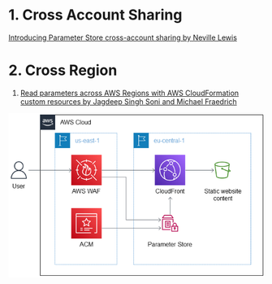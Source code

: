 
# 1. Cross Account Sharing

[Introducing Parameter Store cross-account sharing by Neville Lewis](https://aws.amazon.com/blogs/mt/introducing-parameter-store-cross-account-sharing/)

# 2. Cross Region

1. [Read parameters across AWS Regions with AWS CloudFormation custom resources by Jagdeep Singh Soni and Michael Fraedrich](https://aws.amazon.com/blogs/infrastructure-and-automation/read-parameters-across-aws-regions-with-aws-cloudformation-custom-resources/)

<img src="./images/custom-resources-architecture-diagram.png" title="custom-resources-architecture-diagram.png" width="900"/>